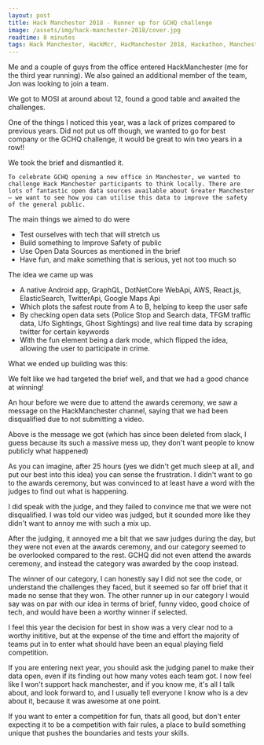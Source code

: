 ```yaml
---
layout: post
title: Hack Manchester 2018 - Runner up for GCHQ challenge
image: /assets/img/hack-manchester-2018/cover.jpg
readtime: 8 minutes
tags: Hack Manchester, HackMcr, HacManchester 2018, Hackathon, Manchester
---
```


Me and a couple of guys from the office entered HackManchester (me for the third year running). 
We also gained an additional member of the team, Jon was looking to join a team.

We got to MOSI at around about 12, found a good table and awaited the challenges.

<amp-img src="/assets/img/hack-manchester-2018/mosi.jpg"
  width="600"
  height="450"
  layout="responsive">
</amp-img>

One of the things I noticed this year, was a lack of prizes compared to previous years. Did not put
us off though, we wanted to go for best company or the GCHQ challenge, it would be great to win two 
years in a row!!


We took the brief and dismantled it.

`To celebrate GCHQ opening a new office in Manchester, we wanted to challenge Hack Manchester participants to think locally. There are lots of fantastic open data sources available about Greater Manchester – we want to see how you can utilise this data to improve the safety of the general public.`


The main things we aimed to do were

- Test ourselves with tech that will stretch us
- Build something to Improve Safety of public
- Use Open Data Sources as mentioned in the brief
- Have fun, and make something that is serious, yet not too much so


The idea we came up was 
- A native Android app, GraphQL, DotNetCore WebApi, AWS, React.js, ElasticSearch, TwitterApi, Google Maps Api
- Which plots the safest route from A to B, helping to keep the user safe
- By checking open data sets (Police Stop and Search data, TFGM traffic data, Ufo Sightings, Ghost Sightings) and live real time data by scraping twitter for certain keywords
- With the fun element being a dark mode, which flipped the idea, allowing the user to participate in crime.

<amp-img src="/assets/img/hack-manchester-2018/table.jpg"
  width="600"
  height="450"
  layout="responsive">
</amp-img>


What we ended up building was this:


<amp-iframe width="560" height="315" src="https://www.youtube.com/embed/-a8t40osj7s" frameborder="0" allow="accelerometer; autoplay; encrypted-media; gyroscope; picture-in-picture" allowfullscreen></amp-iframe>


We felt like we had targeted the brief well, and that we had a good chance at winning!

<amp-img src="/assets/img/hack-manchester-2018/idea.jpg"
  width="600"
  height="378"
  layout="responsive">
</amp-img>

 
An hour before we were due to attend the awards ceremony, we saw a message on the HackManchester channel, 
saying that we had been disqualified due to not submitting a video.

<amp-img src="/assets/img/hack-manchester-2018/message.jpg"
  width="600"
  height="1066"
  layout="responsive">
</amp-img>

Above is the message we got (which has since been deleted from slack, I guess because its such a massive
mess up, they don't want people to know publicly what happened)


As you can imagine, after 25 hours (yes we didn't get much sleep at all, and put our best into this idea) you can sense the frustration.
I didn't want to go to the awards ceremony, but was convinced to at least have a word with the judges to
find out what is happening.

I did speak with the judge, and they failed to convince me that we were not disqualified. I was told our
video was judged, but it sounded more like they didn't want to annoy me with such a mix up.



After the judging, it annoyed me a bit that we saw judges during the day, but they were not even
at the awards ceremony, and our category seemed to be overlooked compared to the rest. GCHQ did not
even attend the awards ceremony, and instead the category was awarded by the coop instead.


The winner of our category, I can honestly say I did not see the code, or understand the challenges they
faced, but it seemed so far off brief that it made no sense that they won. The other runner up in our
category I would say was on par with our idea in terms of brief, funny video, good choice of tech, and would have been a worthy winner 
if selected.

<amp-img src="/assets/img/hack-manchester-2018/code.jpg"
  width="600"
  height="450"
  layout="responsive">
</amp-img>


I feel this year the decision for best in show was a very clear nod to a worthy inititive, 
but at the expense of the time and effort the majority of teams put in to enter what should have 
been an equal playing field competition. 

If you are entering next year, you should ask the judging panel to make their data open, even if its 
finding out how many votes each team got. I now feel like I won't support hack manchester, and if 
you know me, it's all I talk about, and look forward to, and I usually tell everyone I know who
is a dev about it, because it was awesome at one point.
  
If you want to enter a competition for fun, thats all good, but don't enter expecting it to 
be a competition with fair rules, a place to build something unique that pushes the boundaries 
and tests your skills. 

